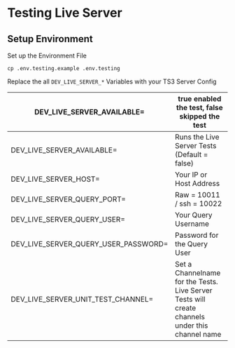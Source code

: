 Testing Live Server
==================
## Setup Environment
Set up the Environment File

```shell
cp .env.testing.example .env.testing
```

Replace the all `DEV_LIVE_SERVER_*` Variables with your TS3 Server Config

| DEV_LIVE_SERVER_AVAILABLE=           | true enabled the test, false skipped the test                                                   |
|--------------------------------------|-------------------------------------------------------------------------------------------------|
| DEV_LIVE_SERVER_AVAILABLE=           | Runs the Live Server Tests (Default = false)                                                    |
| DEV_LIVE_SERVER_HOST=                | Your IP or Host Address                                                                         |
| DEV_LIVE_SERVER_QUERY_PORT=          | Raw = 10011 / ssh = 10022                                                                       |
| DEV_LIVE_SERVER_QUERY_USER=          | Your Query Username                                                                             |
| DEV_LIVE_SERVER_QUERY_USER_PASSWORD= | Password for the Query User                                                                     |
| DEV_LIVE_SERVER_UNIT_TEST_CHANNEL=   | Set a Channelname for the Tests. Live Server Tests will create channels under this channel name |
